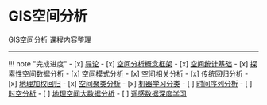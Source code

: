# GIS空间分析

GIS空间分析 课程内容整理  

---

!!! note "完成进度"
    - [x] [导论](1_introduction.md)
    - [x] [空间分析概念框架](2_concepts.md)
    - [x] [空间统计基础](3_basis4SpaSta.md)
    - [x] [探索性空间数据分析](4_ESDA.md)
    - [x] [空间模式分析](5_SpaPattern.md)
    - [x] [空间相关分析](6_SpaCorr.md)
    - [x] [传统回归分析](7_GeoRegression.md)
    - [x] [地理加权回归](8_GWR.md)
    - [x] [空间聚类分析](9_SpaCluster.md)
    - [x] [机器学习分类](10_MLClass.md)
    - [ ] [时间序列分析](11_SpaTempo.md)
    - [ ] [时空分析](12_GeoBigData.md)
    - [ ] [地理空间大数据分析](13_TimeSeries.md)
    - [ ] [遥感数据深度学习](14_DeepLearning.md)